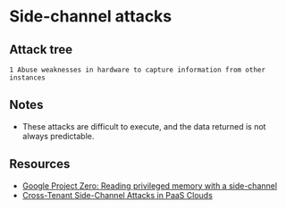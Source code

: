 # Side-channel attacks

## Attack tree

```text
1 Abuse weaknesses in hardware to capture information from other instances
```

## Notes

* These attacks are difficult to execute, and the data returned is not always predictable.

## Resources

* [Google Project Zero: Reading privileged memory with a side-channel](https://googleprojectzero.blogspot.com/2018/01/reading-privileged-memory-with-side.html)
* [Cross-Tenant Side-Channel Attacks in PaaS Clouds](http://dx.doi.org/10.1145/2660267.2660356)
